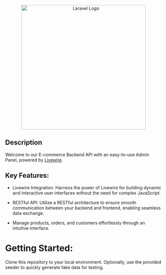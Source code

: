 <p align="center"><a href="https://laravel.com" target="_blank"><img src="https://raw.githubusercontent.com/laravel/art/master/logo-lockup/5%20SVG/2%20CMYK/1%20Full%20Color/laravel-logolockup-cmyk-red.svg" width="400" alt="Laravel Logo"></a></p>

## Description
Welcome to our E-commerce Backend API with an easy-to-use Admin Panel, powered by [Livewire](https://laravel-livewire.com/).

## Key Features:
- Livewire Integration: Harness the power of Livewire for building dynamic and interactive user interfaces without the need for complex JavaScript.

- RESTful API: Utilize a RESTful architecture to ensure smooth communication between your backend and frontend, enabling seamless data exchange.

- Manage products, orders, and customers effortlessly through an intuitive interface.

# Getting Started:
Clone this repository to your local environment. Optionally, use the provided seeder to quickly generate fake data for testing.
